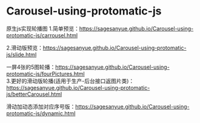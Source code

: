 # Carousel-using-protomatic-js
原生js实现轮播图
1.简单预览：https://sagesanyue.github.io/Carousel-using-protomatic-js/carrousel.html  

2.滑动版预览：https://sagesanyue.github.io/Carousel-using-protomatic-js/slide.html  


一屏4张的5图轮播：https://sagesanyue.github.io/Carousel-using-protomatic-js/fourPictures.html  
3.更好的滑动版轮播(适用于生产-后台接口返图片类)：https://sagesanyue.github.io/Carousel-using-protomatic-js/betterCarousel.html 
  
滑动加动态添加对应序号版：https://sagesanyue.github.io/Carousel-using-protomatic-js/dynamic.html
